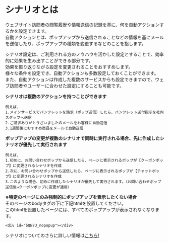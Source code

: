 # シナリオとは  
ウェブサイト訪問者の閲覧履歴や情報送信の記録を基に、何を自動アクションするかを設定できます。  
自動アクションとは、ポップアップから送信されることなどの情報を基にメールを送信したり、ポップアップの種類を変更するなどのことを指します。  

シナリオ設定は、ご利用される方のノウハウを活かした設定とすることで、効率的に効果を生み出すことができる部分です。  
効果を振り返りながら設定を変更されることをおすすめします。  
様々な条件を設定でき、自動アクションも多数設定しておくことができます。  
また、自動アクションは作成した複数のサービスからも設定できますので、ウェブ訪問者やユーザーに合わせた設定にすることも可能です。  
  
**シナリオは複数のアクションを持つことができます**
```
例えば、
1.メインサービスでパンフレットを請求（ポップ送信）したら、パンフレット送付指示を社内スタッフへ送信  
2.ご請求ありがとうざいましたのメールをお客様に自動送信  
3.1週間後におすすめ商品をメールで自動送信
```

**ポップアップの変更が複数のシナリオで同時に実行される場合、先に作成したシナリオが優先して実行されます**  
```
例えば、
1.初めに、お問い合わせポップから送信したら、ページに表示されるポップが【クーポンポップ】に変更されるシナリオを作成
2.次に、お問い合わせポップから送信したら、ページに表示されるポップが【チャットポップ】に変更されるシナリオを作成
3.このような場合、初めに作成したシナリオが優先して実行されます。（お問い合わせポップ送信後→クーポンポップに変更が適用）
```

**※特定のページにのみ強制的にポップアップを表示したくない場合**  
そのページのbodyタグの下に下記htmlを設置してください。  
このhtmlを設置したページには、すべてのポップアップが表示されなくなります。  
```
<div id="bQN7U_nopopup"></div>
```

シナリオについてのさらに詳しい情報は[こちら!](https://www.happi.net/category/scenario)
